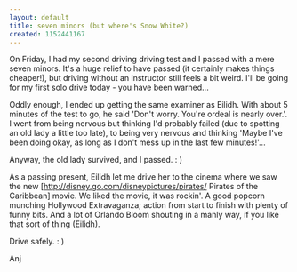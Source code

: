 ```yaml
---
layout: default
title: seven minors (but where's Snow White?)
created: 1152441167
---
```

On Friday, I had my second driving driving test and I passed with a mere seven minors.  It's a huge relief to have passed (it certainly makes things cheaper!), but driving without an instructor still feels a bit weird. I'll be going for my first solo drive today - you have been warned...
<!--break-->
Oddly enough, I ended up getting the same examiner as Eilidh.  With about 5 minutes of the test to go, he said 'Don't worry.  You're ordeal is nearly over.'.  I went from being nervous but thinking I'd probably failed (due to spotting an old lady a little too late), to being very nervous and thinking 'Maybe I've been doing okay, as long as I don't mess up in the last few minutes!'...

Anyway, the old lady survived, and I passed.  : )

As a passing present, Eilidh let me drive her to the cinema where we saw the new [http://disney.go.com/disneypictures/pirates/ Pirates of the Caribbean] movie. We liked the movie, it was rockin'.  A good popcorn munching Hollywood Extravaganza; action from start to finish with plenty of funny bits.  And a lot of Orlando Bloom shouting in a manly way, if you like that sort of thing (Eilidh).

Drive safely. : )

Anj
